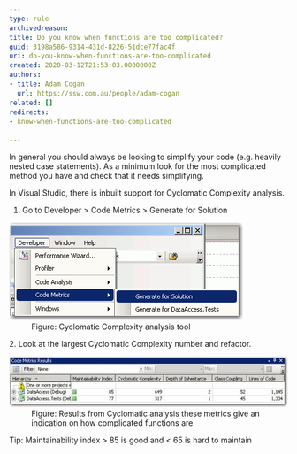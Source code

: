 ```yaml
---
type: rule
archivedreason: 
title: Do you know when functions are too complicated?
guid: 3198a586-9314-431d-8226-51dce77fac4f
uri: do-you-know-when-functions-are-too-complicated
created: 2020-03-12T21:53:03.0000000Z
authors:
- title: Adam Cogan
  url: https://ssw.com.au/people/adam-cogan
related: []
redirects:
- know-when-functions-are-too-complicated

---
```


In general you should always be looking to simplify your code (e.g. heavily nested case statements). As a minimum look for the most complicated method you have and check that it needs simplifying.

In Visual Studio, there is inbuilt support for Cyclomatic Complexity analysis.

<!--endintro-->

1. Go to Developer > Code Metrics > Generate for Solution
<dl class="image"><dt><img src="CodeMetrics.gif" alt="CodeMetrics.gif"></dt><dd>Figure: Cyclomatic Complexity analysis tool</dd></dl>
2. Look at the largest Cyclomatic Complexity number and refactor.
<dl class="image"><dt><img src="CyclomaticAnalysis.gif" alt="CyclomaticAnalysis.gif"></dt><dd>Figure: Results from Cyclomatic analysis these metrics give an indication on how complicated functions are</dd></dl>Tip: Maintainability index > 85 is good and < 65 is hard to maintain
